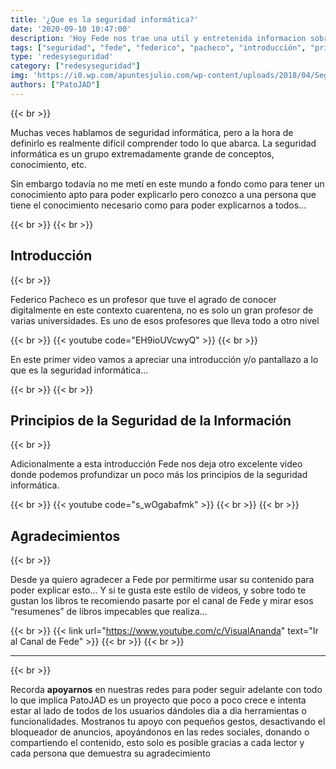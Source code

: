 ```yaml
---
title: '¿Que es la seguridad informática?'
date: '2020-09-10 10:47:00'
description: 'Hoy Fede nos trae una util y entretenida informacion sobre ¿que es la seguridad informática?'
tags: ["seguridad", "fede", "federico", "pacheco", "introducción", "principios"]
type: 'redesyseguridad'
category: ["redesyseguridad"]
img: 'https://i0.wp.com/apuntesjulio.com/wp-content/uploads/2018/04/Seguridad-Inform%C3%A1tica.jpg?fit=900%2C400&ssl=1'
authors: ["PatoJAD"]
---
```


{{< br >}}

Muchas veces hablamos de seguridad informática, pero a la hora de definirlo es realmente difícil comprender todo lo que abarca. La seguridad informática es un grupo extremadamente grande de conceptos, conocimiento, etc.

Sin embargo todavía no me metí en este mundo a fondo como para tener un conocimiento apto para poder explicarlo pero conozco a una persona que tiene el conocimiento necesario como para poder explicarnos a todos…

{{< br >}}
{{< br >}}

## Introducción

{{< br >}}

Federico Pacheco es un profesor que tuve el agrado de conocer digitalmente en este contexto cuarentena, no es solo un gran profesor de varias universidades. Es uno de esos profesores que lleva todo a otro nivel

{{< br >}}
{{< youtube code="EH9ioUVcwyQ" >}}
{{< br >}}

En este primer video vamos a apreciar una introducción y/o pantallazo a lo que es la seguridad informática…

{{< br >}}
{{< br >}}

## Principios de la Seguridad de la Información

{{< br >}}

Adicionalmente a esta introducción Fede nos deja otro excelente video donde podemos profundizar un poco más los principios de la seguridad informática.

{{< br >}}
{{< youtube code="s_wOgabafmk" >}}
{{< br >}}
{{< br >}}

## Agradecimientos

{{< br >}}

Desde ya quiero agradecer a Fede por permitirme usar su contenido para poder explicar esto… Y si te gusta este estilo de videos, y sobre todo te gustan los libros te recomiendo pasarte por el canal de Fede y mirar esos “resumenes” de libros impecables que realiza…

{{< br >}}
{{< link url="https://www.youtube.com/c/VisualAnanda" text="Ir al Canal de Fede" >}}
{{< br >}}
{{< br >}}

---

{{< br >}}

Recorda **apoyarnos** en nuestras redes para poder seguir adelante con todo lo que implica PatoJAD es un proyecto que poco a poco crece e intenta estar al lado de todos de los usuarios dándoles dia a dia herramientas o funcionalidades. Mostranos tu apoyo con pequeños gestos, desactivando el bloqueador de anuncios, apoyándonos en las redes sociales, donando o compartiendo el contenido, esto solo es posible gracias a cada lector y cada persona que demuestra su agradecimiento
